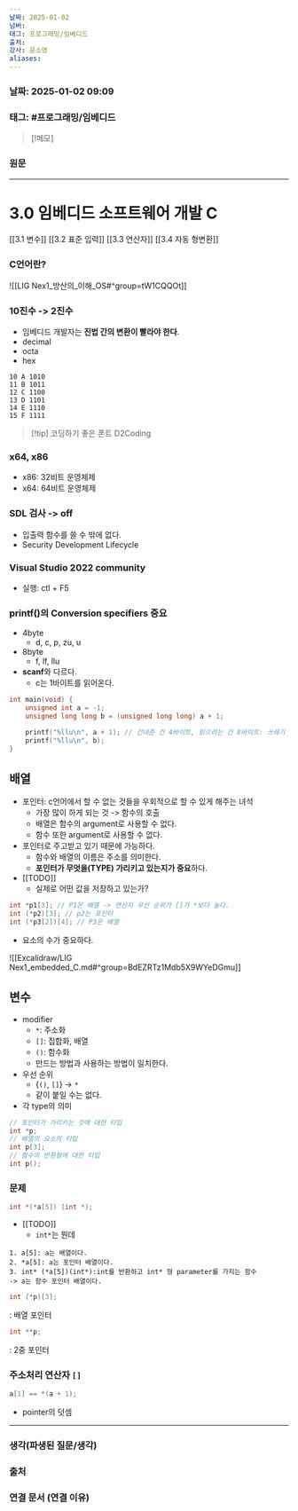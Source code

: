 ```yaml
---
날짜: 2025-01-02
넘버: 
태그: 프로그래밍/임베디드
출처: 
강사: 윤소영
aliases:
---
```

### 날짜:  2025-01-02 09:09

### 태그: #프로그래밍/임베디드 

>[!메모]
>

### 원문
---
# 3.0 임베디드 소프트웨어 개발 C
[[3.1 변수]] 
[[3.2 표준 입력]]
[[3.3 연산자]]
[[3.4 자동 형변환]]
### C언어란?
![[LIG Nex1_방산의_이해_OS#^group=tW1CQQOt]]

### 10진수 -> 2진수
- 임베디드 개발자는 **진법 간의 변환이 빨라야 한다**.
- decimal
- octa
- hex
```
10 A 1010
11 B 1011
12 C 1100
13 D 1101
14 E 1110
15 F 1111
```

> [!tip] 코딩하기 좋은 폰트
> D2Coding

### x64, x86
- x86: 32비트 운영체제
- x64: 64비트 운영체제

### SDL 검사 -> off
- 입출력 함수를 쓸 수 밖에 없다.
- Security Development Lifecycle

### Visual Studio 2022 community
- 실행: ctl + F5
### printf()의 **Conversion specifiers** 중요
- 4byte
	- d, c, p, zu, u
- 8byte
	- f, lf, llu
- **scanf**와 다르다.
	- c는 1바이트를 읽어온다.
```C
int main(void) {
    unsigned int a = -1;
    unsigned long long b = (unsigned long long) a + 1;

    printf("%llu\n", a + 1); // 건네준 건 4바이트, 읽으려는 건 8바이트: 쓰레기 값도 같이 읽기 때문에 이상한 값이 나오는 문제가 발생한다.
    printf("%llu\n", b);
}
```

## 배열
- 포인터: c언어에서 할 수 없는 것들을 우회적으로 할 수 있게 해주는 녀석
	- 가장 많이 하게 되는 것 -> 함수의 호출
	- 배열은 함수의 argument로 사용할 수 없다.
	- 함수 또한 argument로 사용할 수 없다.
- 포인터로 주고받고 있기 때문에 가능하다.
	- 함수와 배열의 이름은 주소를 의미한다.
	- **포인터가 무엇을(TYPE) 가리키고 있는지가 중요**하다.
- [[TODO]]
	- 실제로 어떤 값을 저장하고 있는가? 
```c
int *p1[3]; // P1은 배열 -> 연산자 우선 순위가 []가 *보다 높다.
int (*p2)[3]; // p2는 포인터
int (*p3[2])[4]; // P3은 배열
```
- 요소의 수가 중요하다.

![[Excalidraw/LIG Nex1_embedded_C.md#^group=BdEZRTz1Mdb5X9WYeDGmu]]

## 변수
- modifier
	- `*`: 주소화
	- `[]`: 집합화, 배열
	- `()`: 함수화
	- 만드는 방법과 사용하는 방법이 일치한다.
- 우선 순위
	- {`()`, `[]`} -> `*`
	- 같이 붙일 수는 없다.
- 각 type의 의미
```c
// 포인터가 가리키는 것에 대한 타입
int *p;
// 배열의 요소의 타입
int p[3];
// 함수의 반환형에 대한 타입
int p();
```

### 문제
```c
int *(*a[5]) (int *);
```

- [[TODO]]
	- `int*`는 뭔데
```
1. a[5]: a는 배열이다.
2. *a[5]: a는 포인터 배열이다.
3. int* (*a[5])(int*):int를 반환하고 int* 형 parameter를 가지는 함수
-> a는 함수 포인터 배열이다.
```

```c
int (*p)[3];
```
: 배열 포인터

```c
int **p;
```
: 2중 포인터

### 주소처리 연산자 `[]`
```c
a[1] == *(a + 1);
```
- pointer의 덧셈

---
### 생각(파생된 질문/생각)

### 출처

### 연결 문서 (연결 이유)
